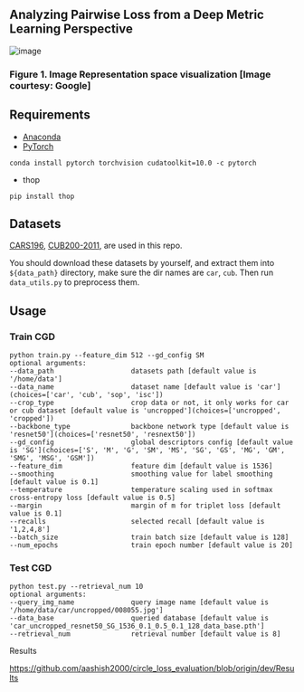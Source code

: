 ##  Analyzing Pairwise Loss from a Deep Metric Learning Perspective

 

![image](https://user-images.githubusercontent.com/11198090/167319635-0c975812-0c6b-41ef-b8b3-4b23320256d6.png)
### Figure 1. Image Representation space visualization [Image courtesy: Google]
##



## Requirements
- [Anaconda](https://www.anaconda.com/download/)
- [PyTorch](https://pytorch.org)
```
conda install pytorch torchvision cudatoolkit=10.0 -c pytorch
```
- thop
```
pip install thop
```

## Datasets
[CARS196](http://ai.stanford.edu/~jkrause/cars/car_dataset.html), [CUB200-2011](http://www.vision.caltech.edu/visipedia/CUB-200-2011.html), 
are used in this repo.

You should download these datasets by yourself, and extract them into `${data_path}` directory, make sure the dir names are 
`car`, `cub`. Then run `data_utils.py` to preprocess them.

## Usage
### Train CGD
```
python train.py --feature_dim 512 --gd_config SM
optional arguments:
--data_path                   datasets path [default value is '/home/data']
--data_name                   dataset name [default value is 'car'](choices=['car', 'cub', 'sop', 'isc'])
--crop_type                   crop data or not, it only works for car or cub dataset [default value is 'uncropped'](choices=['uncropped', 'cropped'])
--backbone_type               backbone network type [default value is 'resnet50'](choices=['resnet50', 'resnext50'])
--gd_config                   global descriptors config [default value is 'SG'](choices=['S', 'M', 'G', 'SM', 'MS', 'SG', 'GS', 'MG', 'GM', 'SMG', 'MSG', 'GSM'])
--feature_dim                 feature dim [default value is 1536]
--smoothing                   smoothing value for label smoothing [default value is 0.1]
--temperature                 temperature scaling used in softmax cross-entropy loss [default value is 0.5]
--margin                      margin of m for triplet loss [default value is 0.1]
--recalls                     selected recall [default value is '1,2,4,8']
--batch_size                  train batch size [default value is 128]
--num_epochs                  train epoch number [default value is 20]
```

### Test CGD
```
python test.py --retrieval_num 10
optional arguments:
--query_img_name              query image name [default value is '/home/data/car/uncropped/008055.jpg']
--data_base                   queried database [default value is 'car_uncropped_resnet50_SG_1536_0.1_0.5_0.1_128_data_base.pth']
--retrieval_num               retrieval number [default value is 8]
```

Results

https://github.com/aashish2000/circle_loss_evaluation/blob/origin/dev/Results

